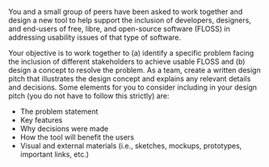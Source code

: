You and a small group of peers have been asked to work together and design a new tool to help support the inclusion of developers, designers, and end-users of
free, libre, and open-source software (FLOSS) in addressing usability issues of that type of software.

Your objective is to work together to (a) identify a specific problem facing the inclusion of different stakeholders to achieve usable FLOSS and (b) design a 
concept to resolve the problem. As a team, create a written design pitch that illustrates the design concept and explains any relevant details and decisions. 
Some elements for you to consider including in your design pitch (you do not have to follow this
strictly) are:

* The problem statement
* Key features
* Why decisions were made
* How the tool will benefit the users
* Visual and external materials (i.e., sketches, mockups, prototypes, important links, etc.)
